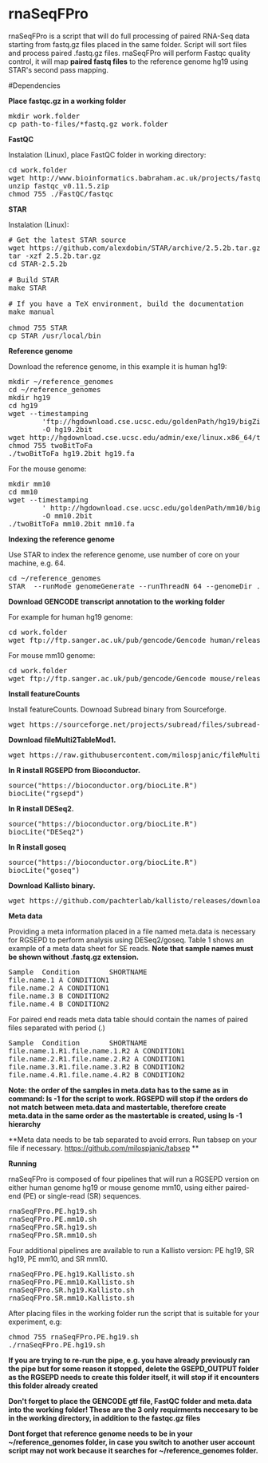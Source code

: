 # rnaSeqFPro

rnaSeqFPro is a script that will do full processing of paired RNA-Seq data starting from fastq.gz files placed in the same folder. Script will sort files and process paired .fastq.gz files. rnaSeqFPro will perform Fastqc quality control, it will map **paired fastq files** to the reference genome hg19 using STAR's second pass mapping.

#Dependencies

**Place fastqc.gz in a working folder**

<pre>
mkdir work.folder
cp path-to-files/*fastq.gz work.folder
</pre>

**FastQC**

Instalation (Linux), place FastQC folder in working directory:

<pre>
cd work.folder
wget http://www.bioinformatics.babraham.ac.uk/projects/fastqc/fastqc_v0.11.5.zip
unzip fastqc_v0.11.5.zip
chmod 755 ./FastQC/fastqc
</pre>

**STAR**

Instalation (Linux):

<pre>
# Get the latest STAR source
wget https://github.com/alexdobin/STAR/archive/2.5.2b.tar.gz
tar -xzf 2.5.2b.tar.gz
cd STAR-2.5.2b

# Build STAR
make STAR

# If you have a TeX environment, build the documentation
make manual

chmod 755 STAR
cp STAR /usr/local/bin
</pre>

**Reference genome**

Download the reference genome, in this example it is human hg19:

<pre>
mkdir ~/reference_genomes
cd ~/reference_genomes
mkdir hg19
cd hg19
wget --timestamping 
        'ftp://hgdownload.cse.ucsc.edu/goldenPath/hg19/bigZips/hg19.2bit ' 
        -O hg19.2bit 
wget http://hgdownload.cse.ucsc.edu/admin/exe/linux.x86_64/twoBitToFa
chmod 755 twoBitToFa
./twoBitToFa hg19.2bit hg19.fa
</pre>

For the mouse genome:

<pre>
mkdir mm10
cd mm10
wget --timestamping 
        ' http://hgdownload.cse.ucsc.edu/goldenPath/mm10/bigZips/mm10.2bit' 
        -O mm10.2bit 	
./twoBitToFa mm10.2bit mm10.fa
</pre>

**Indexing the reference genome**

Use STAR to index the reference genome, use number of core on your machine, e.g. 64.
<pre>
cd ~/reference_genomes
STAR  --runMode genomeGenerate --runThreadN 64 --genomeDir ./ --genomeFastaFiles hg19.fa
</pre>

**Download GENCODE transcript annotation to the working folder**

For example for human hg19 genome:
<pre>
cd work.folder
wget ftp://ftp.sanger.ac.uk/pub/gencode/Gencode_human/release_25/GRCh37_mapping/gencode.v25lift37.annotation.gtf.gz
</pre>

For mouse mm10 genome:
<pre>
cd work.folder
wget ftp://ftp.sanger.ac.uk/pub/gencode/Gencode_mouse/release_M11/gencode.vM11.annotation.gtf.gz
</pre>

**Install featureCounts**

Install featureCounts. Downoad Subread binary from Sourceforge.
<pre>
wget https://sourceforge.net/projects/subread/files/subread-1.5.1/subread-1.5.1-Linux-x86_64.tar.gz/download
</pre>

**Download fileMulti2TableMod1.**

<pre>
wget https://raw.githubusercontent.com/milospjanic/fileMulti2TableMod1/master/fileMulti2TableMod1.awk
</pre>	

**In R install RGSEPD from Bioconductor.**

<pre>
source("https://bioconductor.org/biocLite.R")
biocLite("rgsepd")
</pre>

**In R install DESeq2.**

<pre>
source("https://bioconductor.org/biocLite.R")
biocLite("DESeq2")
</pre>

**In R install goseq**

<pre>
source("https://bioconductor.org/biocLite.R")
biocLite("goseq")
</pre>

**Download Kallisto binary.**

<pre>
wget https://github.com/pachterlab/kallisto/releases/download/v0.43.0/kallisto_linux-v0.43.0.tar.gz
</pre>

**Meta data**

Providing a meta information placed in a file named meta.data is necessary for RGSEPD to perform analysis using DESeq2/goseq. Table 1 shows an example of a meta data sheet for SE reads. **Note that sample names must be shown without .fastq.gz extension.**

<pre>
Sample  Condition       SHORTNAME
file.name.1 A CONDITION1
file.name.2 A CONDITION1
file.name.3 B CONDITION2
file.name.4 B CONDITION2
</pre>

For paired end reads meta data table should contain the names of paired files separated with period (.)

<pre>
Sample  Condition       SHORTNAME
file.name.1.R1.file.name.1.R2 A CONDITION1
file.name.2.R1.file.name.2.R2 A CONDITION1
file.name.3.R1.file.name.3.R2 B CONDITION2
file.name.4.R1.file.name.4.R2 B CONDITION2
</pre>

**Note: the order of the samples in meta.data has to the same as in command: ls -1 for the script to work. RGSEPD will stop if the orders do not match between meta.data and mastertable, therefore create meta.data in the same order as the mastertable is created, using ls -1 hierarchy**

**Meta data needs to be tab separated to avoid errors. Run tabsep on your file if necessary.
https://github.com/milospjanic/tabsep **

**Running**

rnaSeqFPro is composed of four pipelines that will run a RGSEPD version on either human genome hg19 or mouse genome mm10, using either paired-end (PE) or single-read (SR) sequences. 

<pre>
rnaSeqFPro.PE.hg19.sh
rnaSeqFPro.PE.mm10.sh
rnaSeqFPro.SR.hg19.sh
rnaSeqFPro.SR.mm10.sh
</pre>

Four additional pipelines are available to run a Kallisto version: PE hg19, SR hg19, PE mm10, and SR mm10. 

<pre>
rnaSeqFPro.PE.hg19.Kallisto.sh
rnaSeqFPro.PE.mm10.Kallisto.sh
rnaSeqFPro.SR.hg19.Kallisto.sh
rnaSeqFPro.SR.mm10.Kallisto.sh
</pre>

After placing files in the working folder run the script that is suitable for your experiment, e.g: 

<pre>
chmod 755 rnaSeqFPro.PE.hg19.sh
./rnaSeqFPro.PE.hg19.sh
</pre>

**If you are trying to re-run the pipe, e.g. you have already previously ran the pipe but for some reason it stopped, delete the GSEPD_OUTPUT folder as the RGSEPD needs to create this folder itself, it will stop if it encounters this folder already created** 

**Don't forget to place the GENCODE gtf file, FastQC folder and meta.data into the working folder! These are the 3 only requirments neccesary to be in the working directory, in addition to the fastqc.gz files**

**Dont forget that reference genome needs to be in your ~/reference_genomes folder, in case you switch to another user account script may not work because it searches for ~/reference_genomes folder.**
